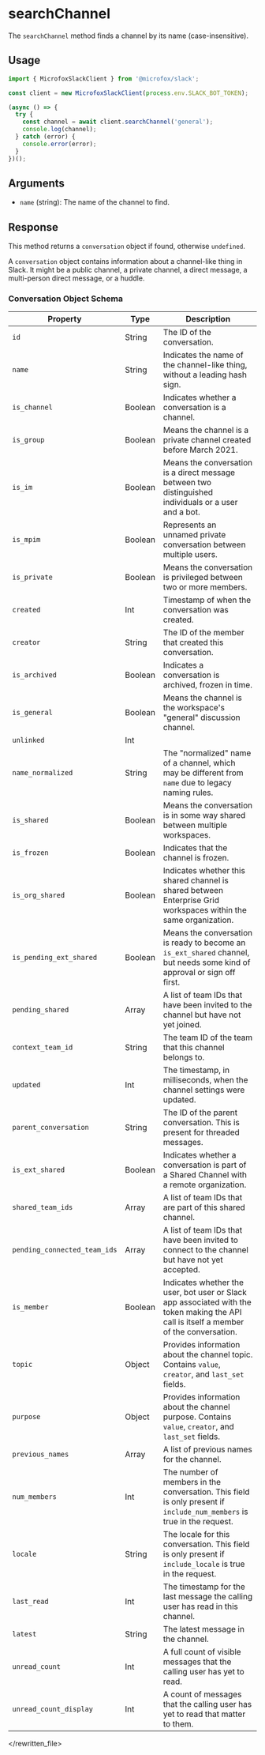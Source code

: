 # searchChannel

The `searchChannel` method finds a channel by its name (case-insensitive).

## Usage

```typescript
import { MicrofoxSlackClient } from '@microfox/slack';

const client = new MicrofoxSlackClient(process.env.SLACK_BOT_TOKEN);

(async () => {
  try {
    const channel = await client.searchChannel('general');
    console.log(channel);
  } catch (error) {
    console.error(error);
  }
})();
```

## Arguments

-   `name` (string): The name of the channel to find.

## Response

This method returns a `conversation` object if found, otherwise `undefined`.

A `conversation` object contains information about a channel-like thing in Slack. It might be a public channel, a private channel, a direct message, a multi-person direct message, or a huddle.

### Conversation Object Schema

| Property                 | Type   | Description                                                                                                                                                                                                                                        |
| ------------------------ | ------ | -------------------------------------------------------------------------------------------------------------------------------------------------------------------------------------------------------------------------------------------------- |
| `id`                     | String | The ID of the conversation.                                                                                                                                                                                                                        |
| `name`                   | String | Indicates the name of the channel-like thing, without a leading hash sign.                                                                                                                                                                         |
| `is_channel`             | Boolean| Indicates whether a conversation is a channel.                                                                                                                                                                                                     |
| `is_group`               | Boolean| Means the channel is a private channel created before March 2021.                                                                                                                                                                                  |
| `is_im`                  | Boolean| Means the conversation is a direct message between two distinguished individuals or a user and a bot.                                                                                                                                                |
| `is_mpim`                | Boolean| Represents an unnamed private conversation between multiple users.                                                                                                                                                                                   |
| `is_private`             | Boolean| Means the conversation is privileged between two or more members.                                                                                                                                                                                  |
| `created`                | Int    | Timestamp of when the conversation was created.                                                                                                                                                                                                    |
| `creator`                | String | The ID of the member that created this conversation.                                                                                                                                                                                               |
| `is_archived`            | Boolean| Indicates a conversation is archived, frozen in time.                                                                                                                                                                                              |
| `is_general`             | Boolean| Means the channel is the workspace's "general" discussion channel.                                                                                                                                                                                 |
| `unlinked`               | Int    |                                                                                                                                                                                                                                                    |
| `name_normalized`        | String | The "normalized" name of a channel, which may be different from `name` due to legacy naming rules.                                                                                                                                                   |
| `is_shared`              | Boolean| Means the conversation is in some way shared between multiple workspaces.                                                                                                                                                                          |
| `is_frozen`              | Boolean| Indicates that the channel is frozen.                                                                                                                                                                                                              |
| `is_org_shared`          | Boolean| Indicates whether this shared channel is shared between Enterprise Grid workspaces within the same organization.                                                                                                                                     |
| `is_pending_ext_shared`  | Boolean| Means the conversation is ready to become an `is_ext_shared` channel, but needs some kind of approval or sign off first.                                                                                                                            |
| `pending_shared`         | Array  | A list of team IDs that have been invited to the channel but have not yet joined.                                                                                                                                                                  |
| `context_team_id`        | String | The team ID of the team that this channel belongs to.                                                                                                                                                                                              |
| `updated`                | Int    | The timestamp, in milliseconds, when the channel settings were updated.                                                                                                                                                                            |
| `parent_conversation`    | String | The ID of the parent conversation. This is present for threaded messages.                                                                                                                                                                            |
| `is_ext_shared`          | Boolean| Indicates whether a conversation is part of a Shared Channel with a remote organization.                                                                                                                                                           |
| `shared_team_ids`        | Array  | A list of team IDs that are part of this shared channel.                                                                                                                                                                                           |
| `pending_connected_team_ids` | Array | A list of team IDs that have been invited to connect to the channel but have not yet accepted.                                                                                                                                                   |
| `is_member`              | Boolean| Indicates whether the user, bot user or Slack app associated with the token making the API call is itself a member of the conversation.                                                                                                            |
| `topic`                  | Object | Provides information about the channel topic. Contains `value`, `creator`, and `last_set` fields.                                                                                                                                                      |
| `purpose`                | Object | Provides information about the channel purpose. Contains `value`, `creator`, and `last_set` fields.                                                                                                                                                    |
| `previous_names`         | Array  | A list of previous names for the channel.                                                                                                                                                                                                          |
| `num_members`            | Int    | The number of members in the conversation. This field is only present if `include_num_members` is true in the request.                                                                                                                               |
| `locale`                 | String | The locale for this conversation. This field is only present if `include_locale` is true in the request.                                                                                                                                             |
| `last_read`              | Int    | The timestamp for the last message the calling user has read in this channel.                                                                                                                                                                      |
| `latest`                 | String | The latest message in the channel.                                                                                                                                                                                                                 |
| `unread_count`           | Int    | A full count of visible messages that the calling user has yet to read.                                                                                                                                                                              |
| `unread_count_display`   | Int    | A count of messages that the calling user has yet to read that matter to them.                                                                                                                                                                     |

</rewritten_file> 